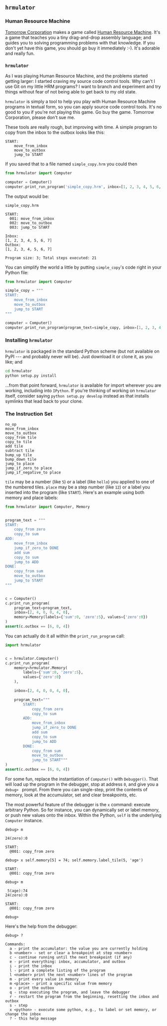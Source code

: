 ## `hrmulator`

### Human Resource Machine

[Tomorrow Corporation](https://tomorrowcorporation.com/) makes a game called [Human Resource Machine](https://tomorrowcorporation.com/humanresourcemachine).  It's a game that teaches you a tiny drag-and-drop assembly language; and guides you to solving programming problems with that knowledge.  If you don't yet have this game, you should go buy it immediately :-).  It's adorable and really fun.

### `hrmulator`

As I was playing Human Resource Machine, and the problems started getting larger: I started craving my source code control tools.  Why can't I use Git on my little HRM programs?  I want to branch and experiment and try things without fear of not being able to get back to my old state.

`hrmulator` is simply a tool to help you play with Human Resource Machine programs in textual form, so you can apply source code control tools.  It's no good to you if you're not playing this game.  Go buy the game.  Tomorrow Corporation, please don't sue me.

These tools are really rough, but improving with time.  A simple program to copy from the inbox to the outbox looks like this:

```plain
START:
    move_from_inbox
    move_to_outbox
    jump_to START
```

If you saved that to a file named `simple_copy.hrm` you could then

```Python
from hrmulator import Computer

computer = Computer()
computer.print_run_program('simple_copy.hrm', inbox=[1, 2, 3, 4, 5, 6, 7])
```

The output would be:

```console
simple_copy.hrm

START:
  001: move_from_inbox
  002: move_to_outbox
  003: jump_to START

Inbox:
[1, 2, 3, 4, 5, 6, 7]
Outbox:
[1, 2, 3, 4, 5, 6, 7]

Program size: 3; Total steps executed: 21
```

You can simplify the world a little by putting `simple_copy`'s code right in your Python file:

```Python
from hrmulator import Computer

simple_copy = """
START:
    move_from_inbox
    move_to_outbox
    jump_to START
"""

computer = Computer()
computer.print_run_program(program_text=simple_copy, inbox=[1, 2, 3, 4, 5, 6, 7])
```

### Installing `hrmulator`

`hrmulator` is packaged in the standard Python scheme (but not available on PyPI --- and probably never will be).  Just download it or clone it, as you like; and

```Bash
cd hrmulator
python setup.py install
```

...from that point forward, `hrmulator` is available for import wherever you are working, including into `IPython`.  If you're thinking of working on `hrmulator` itself, consider saying `python setup.py develop` instead as that installs symlinks that lead back to your clone.

### The Instruction Set

```plain
no_op
move_from_inbox
move_to_outbox
copy_from tile
copy_to tile
add tile
subtract tile
bump_up tile
bump_down tile
jump_to place
jump_if_zero_to place
jump_if_negative_to place
```

`tile` may be a number (like `5`) or a label (like `hello`) you applied to one of the numbered tiles.  `place` may be a step number (like `12`) or a label you inserted into the program (like `START`).  Here's an example using both memory and place labels:

```Python
from hrmulator import Computer, Memory


program_text = """
START:
    copy_from zero
    copy_to sum
ADD:
    move_from_inbox
    jump_if_zero_to DONE
    add sum
    copy_to sum
    jump_to ADD
DONE:
    copy_from sum
    move_to_outbox
    jump_to START
"""


c = Computer()
c.print_run_program(
    program_text=program_text,
    inbox=[2, 4, 0, 0, 4, 0],
    memory=Memory(labels={'sum':0, 'zero':5}, values={'zero':0})
)
assert(c.outbox == [6, 0, 4])
```

You can actually do it all within the `print_run_program` call:

```Python
import hrmulator


c = hrmulator.Computer()
c.print_run_program(
    memory=hrmulator.Memory(
        labels={'sum':0, 'zero':5},
        values={'zero':0}
    ),

    inbox=[2, 4, 0, 0, 4, 0],

    program_text="""
        START:
            copy_from zero
            copy_to sum
        ADD:
            move_from_inbox
            jump_if_zero_to DONE
            add sum
            copy_to sum
            jump_to ADD
        DONE:
            copy_from sum
            move_to_outbox
            jump_to START"""
)
assert(c.outbox == [6, 0, 4])
```

For some fun, replace the instantiation of `Computer()` with `Debugger()`.  That will load up the program in the debugger, stop at address `0`, and give you a `debug> ` prompt.  From there you can single-step, print the contents of memory, look at the accumulator, set and clear breakpoints, etc.

The most powerful feature of the debugger is the `x` command: execute arbitrary Python.  So for instance, you can dynamically set or label memory, or push new values onto the inbox.  Within the Python, `self` is the underlying `Computer` instance.

```plain
debug> m

24(zero):0

START:
  @001: copy_from zero

debug> x self.memory[5] = 74; self.memory.label_tile(5, 'age')

START:
  @001: copy_from zero

debug> m

 5(age):74
24(zero):0

START:
  @001: copy_from zero

debug>
```

Here's the help from the debugger:

```plain
debug> ?

Commands:
  a - print the accumulator: the value you are currently holding
  b <number> - set or clear a breakpoint at step <number>
  c - continue running until the next breakpoint (if any)
  e - print everything: inbox, accumulator, and outbox
  i - print the inbox
  l - print a complete listing of the program
  l <number> print the next <number> lines of the program
  m - print every value in memory
  m <place> - print a specific value from memory
  o - print the outbox
  q - stop executing the program, and leave the debugger
  r - restart the program from the beginning, resetting the inbox and outbox
  s - step
  x <python> - execute some python, e.g., to label or set memory, or change the inbox
  ? - this help message
```
